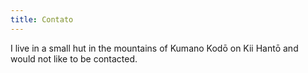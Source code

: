 ```yaml
---
title: Contato
---
```


I live in a small hut in the mountains of Kumano Kodō on Kii Hantō and would not
like to be contacted.
